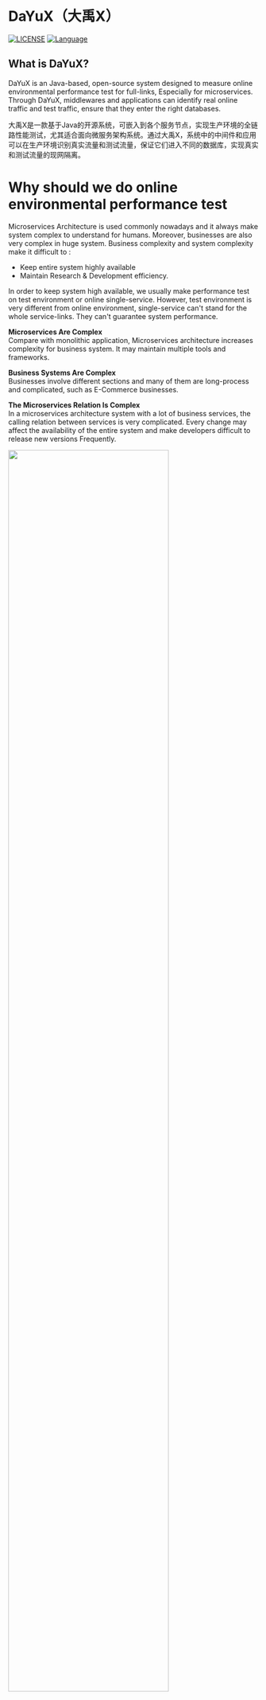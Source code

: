 # DaYuX（大禹X）
[![LICENSE](https://img.shields.io/github/license/pingcap/tidb.svg)](https://github.com/pingcap/tidb/blob/master/LICENSE)
[![Language](https://img.shields.io/badge/Language-Java-blue.svg)](https://www.java.com/)

## What is DaYuX?
DaYuX is an Java-based, open-source system designed to measure online environmental performance test for full-links, Especially for microservices. Through DaYuX, middlewares and applications can identify real online traffic and test traffic, ensure that they enter the right databases.

大禹X是一款基于Java的开源系统，可嵌入到各个服务节点，实现生产环境的全链路性能测试，尤其适合面向微服务架构系统。通过大禹X，系统中的中间件和应用可以在生产环境识别真实流量和测试流量，保证它们进入不同的数据库，实现真实和测试流量的现网隔离。

# Why should we do online environmental performance test
Microservices Architecture is used commonly nowadays and it always make system complex to understand for humans. Moreover, businesses are also very complex in huge system. Business complexity and system complexity make it difficult to :
- Keep entire system highly available 
- Maintain Research & Development efficiency.

In order to keep system high available, we usually make performance test on test environment or online single-service. However, test environment is very different from online environment, single-service can't stand for the whole service-links. They can't guarantee system performance.

**Microservices Are Complex**<br/>
Compare with monolithic application, Microservices architecture increases complexity for business system. It may maintain multiple tools and frameworks.

**Business Systems Are Complex**<br/>
Businesses involve different sections and many of them are long-process and complicated, such as E-Commerce businesses.

**The Microservices Relation Is Complex**<br/>
In a microservices architecture system with a lot of business services, the calling relation between services is very complicated. Every change may affect the availability of the entire system and make developers difficult to release new versions Frequently.

<img src="https://raw.githubusercontent.com/shulieTech/Images/main/WX20210511-150735%402x.png" width="80%" height="80%">
<img src="https://raw.githubusercontent.com/shulieTech/Images/main/3.png" width="50%" height="50%">

## 我们为什么需要做生产环境的性能测试？
微服务架构在现代系统架构中已被普遍使用，与此同时，随着业务的扩张和微服务数量的增加，它使系统变得非常复杂以至于人无法理解，而且，很多业务逻辑本身也非常复杂。业务复杂性和系统复杂性使保证和维持整个系统的高可用性非常困难，同时，它对研发效率也产生负面影响。<br/>
为了保证系统的高可用性，我们通常对测试环境或生产环境的单一服务进行性能测试，但是，测试环境与在生产环境区别很大，单个服务也不能代表整个服务链路，因此，它们都不能保证系统的高可用，通常也无法给出准确的容量评估结果。

**微服务很复杂**<br/>
和单体架构相比，微服务架构增加了业务系统的复杂性，因为它的子服务数量更多，并且涉及更多的不同技术栈和框架。

**业务系统也很复杂**<br/>
很多业务本身的业务逻辑也很复杂，其中很多业务涉及比较长的业务流程，例如电商业务。

**服务与服务之间的调用关系也很复杂**<br/>
在微服务架构的系统中，服务之间的调用关系非常复杂，每次服务的发布和更新都可能影响整个系统的可用性，并使开发人员难以频繁发布新版本。

# Quick Start Instruction（快速入门说明）
**docker镜像安装:**<br/>
- Docker mirror size ： 1.8 G
- Pull docker：docker pull registry.cn-hangzhou.aliyuncs.com/sl-docker-hub/docker-hub:sl-ky1.0.0
- Run docker：docker run -d -p 80:80 -p 2181:2181 -p 3306:3306 -p 6379:6379 -p 8086:8086 -p 9000:9000 -p 10032:10032 -p 6628:6628 -p 8000:8000 -p 6627:6627 -p 8888:8888 -p 29900-29999:29900-29999 imgaeID or name:tag
- Parameter：-d start in background，-p port. <br/>
The Initiation of docker need about 10 mins because it need install necessary components. -d can ignore installment information of components in background. If you dont't want to open your server's port, you can use --net=host and make sure it and host server are in the same network。

中文文档：
- 获取容器镜像：docker pull registry.cn-hangzhou.aliyuncs.com/sl-docker-hub/docker-hub:sl-ky1.0.0
- 运行容器镜像：docker run -d -p 80:80 -p 2181:2181 -p 3306:3306 -p 6379:6379 -p 8086:8086 -p 9000:9000 -p 10032:10032 -p 6628:6628 -p 8000:8000 -p 6627:6627 -p 8888:8888 -p 29900-29999:29900-29999 imgaeID或者name:tag
- 参数解释：-d是后台启动，-p是需要开放的端口，容器运行初始化的时候需要安装一些必要的组件需要十分钟样子，-d可以忽略后台组件的安装信息，如果想要查看安装信息可以去除-d参数，如果不使用-p的方式开放端口，也可以使用--net=host的方式与宿主机共用一套网络。

安装完成后：
see [Quick Start](https://github.com/shulieTech/DaYuX/blob/main/controllePlatform/doc/QuickStart.md)

# Instruction（使用说明）
#### DaYuX Architecture（大禹X系统架构）
<img src="https://raw.githubusercontent.com/shulieTech/Images/main/DaYuX_Architecture.png" width="70%" height="70%"><br/>
DaYuX consists of Agent, Controlle Platform and Surge Data. 

## Agent
see [Agent](https://github.com/shulieTech/DaYuX/blob/main/agent/README.md?_blank)

## Surge Data
see [Surge Data](https://github.com/shulieTech/DaYuX/blob/main/data/surge-data/README.md?_blank)

## Controlle Platform
see [Controlle Platform](https://github.com/shulieTech/DaYuX/blob/main/controllePlatform/doc/QuickStart.md)

# Community
Mailing List: Mail to shulie@shulie.io<br/>
Wechat group<br/>
<img src="https://raw.githubusercontent.com/shulieTech/Images/main/code1.png" width="30%" height="30%">
<br/>
QQ group(QQ群) : **118098566**<br/>
QR code（群二维码）：<br/>
<img src="https://raw.githubusercontent.com/shulieTech/Images/main/qq_group2.png" width="30%" height="30%">
<br/>
WeChat Official Account（微信公众号）：<br/>
<img src="https://raw.githubusercontent.com/shulieTech/Images/main/shulie.png" width="30%" height="30%">

# License
DaYuX is under the Apache 2.0 license. See the [LICENSE](https://github.com/shulieTech/DaYuX/blob/main/LICENSE?_blank) file for details.
